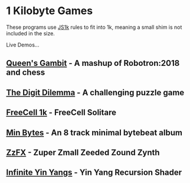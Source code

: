 # 1 Kilobyte Games

These programs use [JS1k](https://js1k.com/) rules to fit into 1k, meaning a small shim is not included in the size.

Live Demos...

## [Queen's Gambit](https://killedbyapixel.github.io/1k/QueensGambit/index_1k.html) -  A mashup of Robotron:2018 and chess

## [The Digit Dilemma](https://killedbyapixel.github.io/1k/DigitDilemma/index_1k.html) - A challenging puzzle game

## [FreeCell 1k](https://killedbyapixel.github.io/1k/FreeCell1k/index_1k.html) - FreeCell Solitare

## [Min Bytes](https://killedbyapixel.github.io/1k/MinBytes/index_1k.html) - An 8 track minimal bytebeat album

## [ZzFX](https://killedbyapixel.github.io/1k/ZzFX/index_1k.html) - Zuper Zmall Zeeded Zound Zynth

## [Infinite Yin Yangs](https://killedbyapixel.github.io/1k/InfiniteYinYangs/index_1k.html) - Yin Yang Recursion Shader
